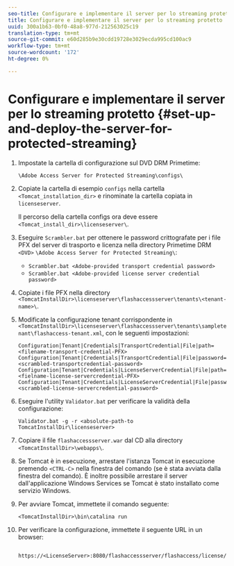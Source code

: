 ```yaml
---
seo-title: Configurare e implementare il server per lo streaming protetto
title: Configurare e implementare il server per lo streaming protetto
uuid: 300a1b63-0bf0-48a8-977d-212563025c19
translation-type: tm+mt
source-git-commit: e60d285b9e30cdd19728e3029ecda995cd100ac9
workflow-type: tm+mt
source-wordcount: '172'
ht-degree: 0%

---
```



# Configurare e implementare il server per lo streaming protetto {#set-up-and-deploy-the-server-for-protected-streaming}

1. Impostate la cartella di configurazione sul DVD DRM Primetime:

   `\Adobe Access Server for Protected Streaming\configs\`
1. Copiate la cartella di esempio `configs` nella cartella `<Tomcat_installation_dir>` e rinominate la cartella copiata in `licenseserver`.

   Il percorso della cartella configs ora deve essere `<Tomcat_install_dir>\licenseserver\`.
1. Eseguire `Scrambler.bat` per ottenere le password crittografate per i file PFX del server di trasporto e licenza nella directory Primetime DRM `<DVD>` `\Adobe Access Server for Protected Streaming\`:

   * `Scrambler.bat <Adobe-provided transport credential password>`
   * `Scrambler.bat <Adobe-provided license server credential password>`

1. Copiate i file PFX nella directory `<TomcatInstallDir>\licenseserver\flashaccessserver\tenants\<tenant-name>\`.
1. Modificate la configurazione tenant corrispondente in `<TomcatInstallDir>\licenseserver\flashaccessserver\tenants\sampletenant\flashaccess-tenant.xml`, con le seguenti impostazioni:

   ```
   Configuration|Tenant|Credentials|TransportCredential|File|path=<filename-transport-credential-PFX> 
   Configuration|Tenant|Credentials|TransportCredential|File|password=<scrambled-transportcredential-password> 
   Configuration|Tenant|Credentials|LicenseServerCredential|File|path=<fielname-license-servercredential-PFX> 
   Configuration|Tenant|Credentials|LicenseServerCredential|File|password=<scrambled-license-servercredential-password>
   ```

1. Eseguire l&#39;utility `Validator.bat` per verificare la validità della configurazione:

   ```
   Validator.bat -g -r <absolute-path-to TomcatInstallDir\licenseserver>
   ```

1. Copiare il file `flashaccessserver.war` dal CD alla directory `<TomcatInstallDir>\webapps\`.
1. Se Tomcat è in esecuzione, arrestare l&#39;istanza Tomcat in esecuzione premendo `<CTRL-C>` nella finestra del comando (se è stata avviata dalla finestra del comando). È inoltre possibile arrestare il server dall&#39;applicazione Windows Services se Tomcat è stato installato come servizio Windows.
1. Per avviare Tomcat, immettete il comando seguente:

   ```
   <TomcatInstallDir>\bin\catalina run
   ```

1. Per verificare la configurazione, immettete il seguente URL in un browser:

   ```
    https://<LicenseServer>:8080/flashaccessserver/flashaccess/license/v2
   ```
